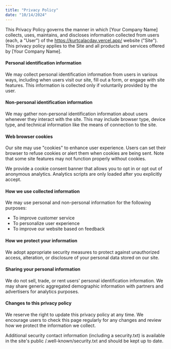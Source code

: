 ```yaml
---
title: "Privacy Policy"
date: "10/14/2024"
---
```


This Privacy Policy governs the manner in which [Your Company Name] collects, uses, maintains, and discloses information collected from users (each, a "User") of the <https://kurtcalacday.vercel.app/> website ("Site"). This privacy policy applies to the Site and all products and services offered by [Your Company Name].

#### Personal identification information

We may collect personal identification information from users in various ways, including when users visit our site, fill out a form, or engage with site features. This information is collected only if voluntarily provided by the user.

#### Non-personal identification information

We may gather non-personal identification information about users whenever they interact with the site. This may include browser type, device type, and technical information like the means of connection to the site.

#### Web browser cookies

Our site may use "cookies" to enhance user experience. Users can set their browser to refuse cookies or alert them when cookies are being sent. Note that some site features may not function properly without cookies.

We provide a cookie consent banner that allows you to opt in or opt out of anonymous analytics. Analytics scripts are only loaded after you explicitly accept.

#### How we use collected information

We may use personal and non-personal information for the following purposes:

- To improve customer service
- To personalize user experience
- To improve our website based on feedback

#### How we protect your information

We adopt appropriate security measures to protect against unauthorized access, alteration, or disclosure of your personal data stored on our site.

#### Sharing your personal information

We do not sell, trade, or rent users' personal identification information. We may share generic aggregated demographic information with partners and advertisers for analytics purposes.

#### Changes to this privacy policy

We reserve the right to update this privacy policy at any time. We encourage users to check this page regularly for any changes and review how we protect the information we collect.

Additional security contact information (including a security.txt) is available in the site's public /.well-known/security.txt and should be kept up to date.

